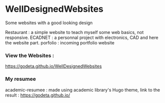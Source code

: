 # WellDesignedWebsites
Some websites with a good looking design 

Restaurant : a simple website to teach myself some web basics, not responsive.
ECADNET : a personnal project with electronics, CAD and here the website part.
porfolio : incoming portfolio website

### View the Websites :
https://godeta.github.io/WellDesignedWebsites

### My resumee
academic-resumee : made using academic library's Hugo theme, link to the result : https://godeta.github.io/
